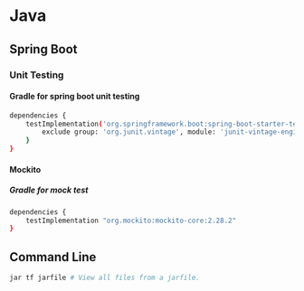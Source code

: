 # Java

## Spring Boot

### Unit Testing

#### Gradle for spring boot unit testing

```bash
dependencies {
    testImplementation('org.springframework.boot:spring-boot-starter-test') {
        exclude group: 'org.junit.vintage', module: 'junit-vintage-engine'
    }
}
```

#### Mockito

##### Gradle for mock test

```bash
dependencies {
    testImplementation "org.mockito:mockito-core:2.28.2"
}
```
## Command Line

```bash
jar tf jarfile # View all files from a jarfile.
```
